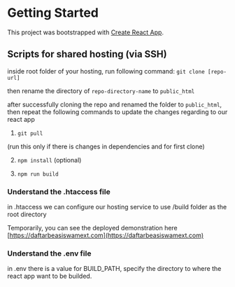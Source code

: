 # Getting Started

This project was bootstrapped with [Create React App](https://github.com/facebook/create-react-app).

## Scripts for shared hosting (via SSH)

inside root folder of your hosting, run following command:
`git clone [repo-url]`

then rename the directory of `repo-directory-name` to `public_html`

after successfully cloning the repo and renamed the folder to `public_html`, then repeat the following commands to update the changes regarding to our react app

1. `git pull`

(run this only if there is changes in dependencies and for first clone)

2. `npm install` (optional)

3. `npm run build`

### Understand the .htaccess file
in .htaccess we can configure our hosting service to use /build folder as the root directory

Temporarily, you can see the deployed demonstration here [https://daftarbeasiswamext.com](https://daftarbeasiswamext.com)

### Understand the .env file
in .env there is a value for BUILD_PATH, specify the directory to where the react app want to be builded.
